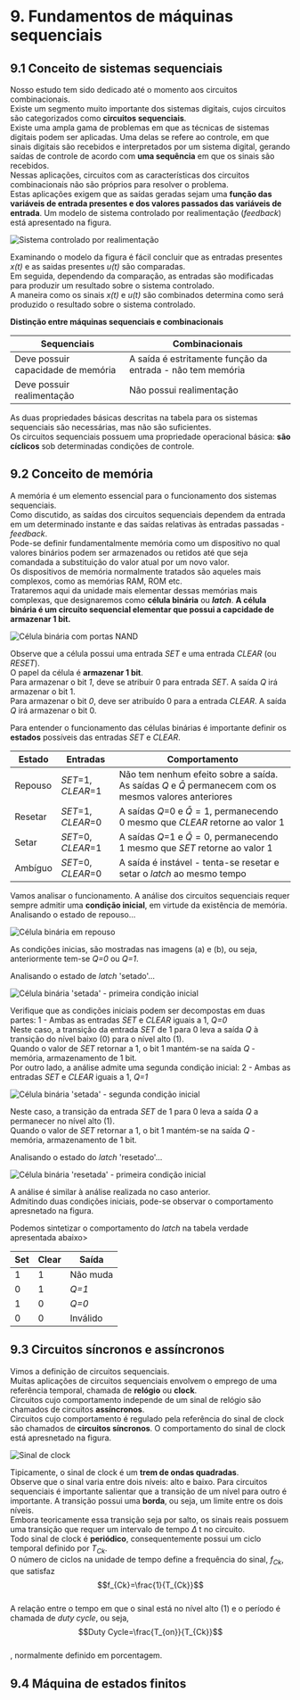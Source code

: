 # 9. Fundamentos de máquinas sequenciais

## 9.1 Conceito de sistemas sequenciais
Nosso estudo tem sido dedicado até o momento aos circuitos combinacionais.  
Existe um segmento muito importante dos sistemas digitais, cujos circuitos são categorizados como **circuitos sequenciais**.  
Existe uma ampla gama de problemas em que as técnicas de sistemas digitais podem ser aplicadas. Uma delas se refere ao controle,
em que sinais digitais são recebidos e interpretados por um sistema digital, gerando saídas de controle de acordo com
**uma sequência** em que os sinais são recebidos.  
Nessas aplicações, circuitos com as características dos circuitos combinacionais não são próprios para resolver o problema.  
Estas aplicações exigem que as saídas geradas sejam uma **função das variáveis de entrada presentes e dos valores passados das variáveis de entrada**.
Um modelo de sistema controlado por realimentação (*feedback*) está apresentado na figura.

![Sistema controlado por realimentação](/sisdig_aulas/images_sisdig/sistemafeedback.jpg)

Examinando o modelo da figura é fácil concluir que as entradas presentes *x(t)* e as saidas presentes *u(t)* são comparadas.  
Em seguida, dependendo da comparação, as entradas são modificadas para produzir um resultado sobre o sistema controlado.  
A maneira como os sinais *x(t)* e *u(t)* são combinados determina como será produzido o resultado sobre o sistema controlado.  

**Distinção entre máquinas sequenciais e combinacionais**

| Sequenciais | Combinacionais |
| - | - |
| Deve possuir capacidade de memória | A saída é estritamente função da entrada - não tem memória |
| Deve possuir realimentação | Não possui realimentação |

As duas propriedades básicas descritas na tabela para os sistemas sequenciais são necessárias, mas não são suficientes.  
Os circuitos sequenciais possuem uma propriedade operacional básica: **são cíclicos** sob determinadas condições de controle.

## 9.2 Conceito de memória
A memória é um elemento essencial para o funcionamento dos sistemas sequenciais.  
Como discutido, as saídas dos circuitos sequenciais dependem da entrada em um determinado instante e 
das saídas relativas às entradas passadas - *feedback*.  
Pode-se definir fundamentalmente memória como um dispositivo no qual valores binários podem ser armazenados ou retidos
até que seja comandada a substituição do valor atual por um novo valor.  
Os dispositivos de memória normalmente tratados são aqueles mais complexos, como as memórias RAM, ROM etc.  
Trataremos aqui da unidade mais elementar dessas memórias mais complexas, que designaremos como **célula binária** ou ***latch***.
**A célula binária é um circuito sequencial elementar que possui a capcidade de armazenar 1 bit.**  

![Célula binária com portas NAND](/sisdig_aulas/images_sisdig/celulabinarianand.jpg)

Observe que a célula possui uma entrada *SET* e uma entrada *CLEAR* (ou *RESET*).   
O papel da célula é **armazenar 1 bit**.  
Para armazenar o bit *1*, deve se atribuir 0 para entrada *SET*. A saída *Q* irá armazenar o bit 1.  
Para armazenar o bit *0*, deve ser atribuído 0 para a entrada *CLEAR*. A saída *Q* irá armazenar o bit 0.  

Para entender o funcionamento das células binárias é importante definir os **estados** possíveis das entradas *SET* e *CLEAR*.

| Estado | Entradas | Comportamento |
| - | - | - |
| Repouso | *SET*=1, *CLEAR*=1 | Não tem nenhum efeito sobre a saída. As saídas *Q* e $\bar{Q}$ permanecem com os mesmos valores anteriores |
| Resetar | *SET*=1, *CLEAR*=0 | A saídas *Q*=0 e $\bar{Q}=1$, permanecendo 0 mesmo que *CLEAR* retorne ao valor 1 |
| Setar | *SET*=0, *CLEAR*=1 | A saídas *Q*=1 e $\bar{Q}=0$, permanecendo 1 mesmo que *SET* retorne ao valor 1 |
| Ambíguo | *SET*=0, *CLEAR*=0 | A saída é instável - tenta-se resetar e setar o *latch* ao mesmo tempo |

Vamos analisar o funcionamento. A análise dos circuitos sequenciais requer sempre admitir uma **condição inicial**, em virtude da existência de memória.  
Analisando o estado de repouso...

![Célula binária em repouso](/sisdig_aulas/images_sisdig/latchrepouso.jpg)

As condições inicias, são mostradas nas imagens (a) e (b), ou seja, anteriormente tem-se *Q=0* ou *Q=1*.

Analisando o estado de *latch* 'setado'...

![Célula binária 'setada' - primeira condição inicial](/sisdig_aulas/images_sisdig/latchsetado.jpg)

Verifique que as condições iniciais podem ser decompostas em duas partes:
1 - Ambas as entradas *SET* e *CLEAR* iguais a 1, *Q=0*   
Neste caso, a transição da entrada *SET* de 1 para 0 leva a saída *Q* à transição do nível baixo (0) para o nível alto (1).  
Quando o valor de *SET* retornar a 1, o bit 1 mantém-se na saída *Q* - memória, armazenamento de 1 bit.  
Por outro lado, a análise admite uma segunda condição inicial:
2 - Ambas as entradas *SET* e *CLEAR* iguais a 1, *Q=1*

![Célula binária 'setada' - segunda condição inicial](/sisdig_aulas/images_sisdig/latchsetado2.jpg)

Neste caso, a transição da entrada *SET* de 1 para 0 leva a saída *Q* a permanecer no nível alto (1).  
Quando o valor de *SET* retornar a 1, o bit 1 mantém-se na saída *Q* - memória, armazenamento de 1 bit.  

Analisando o estado do *latch* 'resetado'...

![Célula binária 'resetada' - primeira condição inicial](/sisdig_aulas/images_sisdig/latchresetado.jpg)

A análise é similar à análise realizada no caso anterior.  
Admitindo duas condições iniciais, pode-se observar o comportamento apresnetado na figura.

Podemos sintetizar o comportamento do *latch* na tabela verdade apresentada abaixo>

| Set | Clear | Saída |
| - | - | - |
| 1 | 1 | Não muda |
| 0 | 1 | *Q=1* |
| 1 | 0 | *Q=0* |
| 0 | 0 | Inválido |

## 9.3 Circuitos síncronos e assíncronos
Vimos a definição de circuitos sequenciais.  
Muitas aplicações de circuitos sequenciais envolvem o emprego de uma referência temporal, 
chamada de **relógio** ou **clock**.  
Circuitos cujo comportamento independe de um sinal de relógio são chamados de circuitos **assíncronos**.  
Circuitos cujo comportamento é regulado pela referência do sinal de clock são chamados de **circuitos síncronos**.
O comportamento do sinal de clock está apresnetado na figura.  

![Sinal de clock](/sisdig_aulas/images_sisdig/clock.jpg)

Tipicamente, o sinal de clock é um **trem de ondas quadradas**.  
Observe que o sinal varia entre dois níveis: alto e baixo. Para circuitos sequenciais é importante salientar que
a transição de um nível para outro é importante. A transição possui uma **borda**, ou seja, um limite entre os dois níveis.  
Embora teoricamente essa transição seja por salto, os sinais reais possuem uma transição que requer um intervalo de tempo $\Delta$ t no circuito.  
Todo sinal de clock é **periódico**, consequentemente possui um ciclo temporal definido por *T<sub>Ck</sub>*.  
O número de ciclos na unidade de tempo define a frequência do sinal, *f<sub>Ck</sub>*, que satisfaz
$$f_{Ck}=\frac{1}{T_{Ck}}$$  
A relação entre o tempo em que o sinal está no nível alto (1) e o período é chamada de *duty cycle*, ou seja, 
$$Duty Cycle=\frac{T_{on}}{T_{Ck}}$$  
, normalmente definido em porcentagem.  

## 9.4 Máquina de estados finitos









